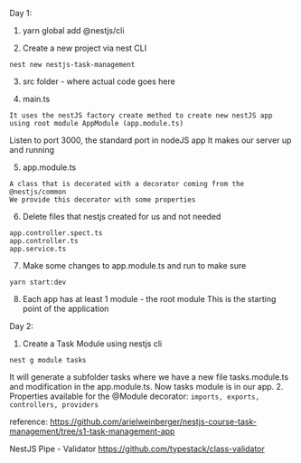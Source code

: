 Day 1:
1. yarn global add @nestjs/cli

2. Create a new project via nest CLI
```
nest new nestjs-task-management
```
3. src folder - where actual code goes here

4. main.ts
```
It uses the nestJS factory create method to create new nestJS app
using root module AppModule (app.module.ts)

```

Listen to port 3000, the standard port in nodeJS app
It makes our server up and running

5. app.module.ts
```
A class that is decorated with a decorator coming from the @nestjs/common
We provide this decorator with some properties
```

6. Delete files that nestjs created for us and not needed
```
app.controller.spect.ts
app.controller.ts
app.service.ts
```

7. Make some changes to app.module.ts
and run to make sure
```
yarn start:dev
```

8. Each app has at least 1 module - the root module
This is the starting point of the application

Day 2:
1. Create a Task Module using nestjs cli
```
nest g module tasks
```
It will generate a subfolder tasks where we have a new file tasks.module.ts and modification in the app.module.ts.
Now tasks module is in our app.
2. Properties available for the @Module decorator:
    ```
    imports, exports, controllers, providers
    ```


reference: 
https://github.com/arielweinberger/nestjs-course-task-management/tree/s1-task-management-app

NestJS Pipe - Validator
https://github.com/typestack/class-validator
